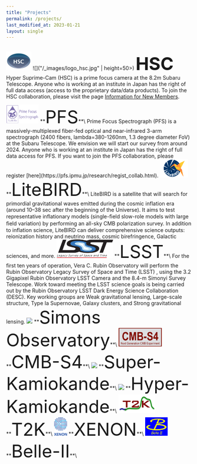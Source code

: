 ```yaml
---
title: "Projects"
permalink: /projects/
last_modified_at: 2023-01-21
layout: single
---
```


\
<img src="/_images/logo_hsc.jpg"  height="50">
![]("/_images/logo_hsc.jpg" | height=50>)
**<font size="25">HSC</font>**\
Hyper Suprime-Cam (HSC) is a prime focus camera at the 8.2m Subaru Telescope. Anyone who is working at an institute in Japan has the right of full data access (access to the proprietary data/data products). To join the HSC collaboration, please visit the page [Information for New Members](https://hscsurvey.pbworks.com/w/page/19661930/FrontPage).

<img src="/_images/logo_pfs.png"  height="50"/> 
**<font size="25">PFS</font>**\
Prime Focus Spectrograph (PFS) is a massively-multiplexed fiber-fed optical and near-infrared 3-arm spectrograph (2400 fibers, lambda=380-1260nm, 1.3 degree diameter FoV) at the Subaru Telescope. We envision we will start our survey from around 2024. Anyone who is working at an institute in Japan has the right of full data access for PFS. If you want to join the PFS collaboration, please register [here](https://pfs.ipmu.jp/research/regist_collab.html).

<img src="/_images/logo_lb.png"  height="50"/>  
**<font size="25">LiteBIRD</font>**\
LiteBIRD is a satellite that will search for primordial gravitational waves emitted during the cosmic inflation era (around 10–38 sec after the beginning of the Universe). It aims to test representative inflationary models (single-ﬁeld slow-role models with large ﬁeld variation) by performing an all-sky CMB polarization survey. In addition to inflation science, LiteBIRD can deliver comprehensive science outputs: reionization history and neutrino mass, cosmic birefringence, Galactic sciences, and more.

<img src="/_images/logo_lsst.png" height="50">
**<font size="25">LSST</font>**\
For the first ten years of operation, Vera C. Rubin Observatory will perform the Rubin Observatory Legacy Survey of Space and Time (LSST) , using the 3.2 Gigapixel Rubin Observatory LSST Camera and the 8.4-m Simonyi Survey Telescope. Work toward meeting the LSST science goals is being carried out by the Rubin Observatory LSST Dark Energy Science Collaboration (DESC). Key working groups are Weak gravitational lensing, Large-scale structure, Type Ia Supernovae, Galaxy clusters, and Strong gravitational lensing.

<img src="/_images/logo_so.png"  height="50"/>  
**<font size="25">Simons Observatory</font>**\

<img src="/_images/logo_cmbs4.png" height="50"/>
**<font size="25">CMB-S4</font>**\

<img src="/_images/logo_sk.png"  height="50"/>  
**<font size="25">Super-Kamiokande</font>**\

<img src="/_images/logo_hk.png"  height="50"/>  
**<font size="25">Hyper-Kamiokande</font>**\

<img src="/_images/logo_t2k.png" height="50"/>
**<font size="25">T2K</font>**\

<img src="/_images/logo_xenon.png" height="50"/>
**<font size="25">XENON</font>**\

<img src="/_images/logo_belleII.png" height="50"/>  
**<font size="25">Belle-II</font>**\



